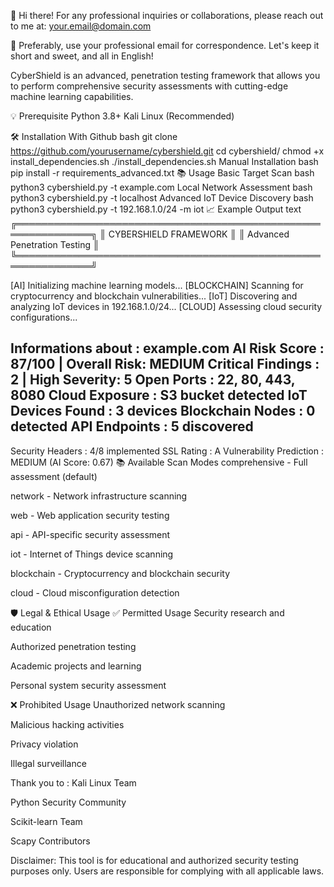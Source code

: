 👋 Hi there! For any professional inquiries or collaborations, please reach out to me at: your.email@domain.com

📧 Preferably, use your professional email for correspondence. Let's keep it short and sweet, and all in English!

CyberShield is an advanced, penetration testing framework that allows you to perform comprehensive security assessments with cutting-edge machine learning capabilities.

💡 Prerequisite
Python 3.8+
Kali Linux (Recommended)

🛠️ Installation
With Github
bash
git clone https://github.com/yourusername/cybershield.git
cd cybershield/
chmod +x install_dependencies.sh
./install_dependencies.sh
Manual Installation
bash
pip install -r requirements_advanced.txt
📚 Usage
Basic Target Scan
bash
python3 cybershield.py -t example.com
Local Network Assessment
bash
python3 cybershield.py -t localhost
Advanced IoT Device Discovery
bash
python3 cybershield.py -t 192.168.1.0/24 -m iot
📈 Example Output
text
╔══════════════════════════════════════════════════════════════╗
║                   CYBERSHIELD FRAMEWORK                      ║
║                Advanced Penetration Testing                  ║
╚══════════════════════════════════════════════════════════════╝

[AI] Initializing machine learning models...
[BLOCKCHAIN] Scanning for cryptocurrency and blockchain vulnerabilities...
[IoT] Discovering and analyzing IoT devices in 192.168.1.0/24...
[CLOUD] Assessing cloud security configurations...

Informations about     : example.com
AI Risk Score          : 87/100 | Overall Risk: MEDIUM
Critical Findings      : 2 | High Severity: 5
Open Ports             : 22, 80, 443, 8080
Cloud Exposure         : S3 bucket detected
IoT Devices Found      : 3 devices
Blockchain Nodes       : 0 detected
API Endpoints          : 5 discovered
------------------------
Security Headers      : 4/8 implemented
SSL Rating           : A
Vulnerability Prediction : MEDIUM (AI Score: 0.67)
📚 Available Scan Modes
comprehensive - Full assessment (default)

network - Network infrastructure scanning

web - Web application security testing

api - API-specific security assessment

iot - Internet of Things device scanning

blockchain - Cryptocurrency and blockchain security

cloud - Cloud misconfiguration detection

🛡️ Legal & Ethical Usage
✅ Permitted Usage
Security research and education

Authorized penetration testing

Academic projects and learning

Personal system security assessment

❌ Prohibited Usage
Unauthorized network scanning

Malicious hacking activities

Privacy violation

Illegal surveillance

Thank you to :
Kali Linux Team

Python Security Community

Scikit-learn Team

Scapy Contributors

Disclaimer: This tool is for educational and authorized security testing purposes only. Users are responsible for complying with all applicable laws.
